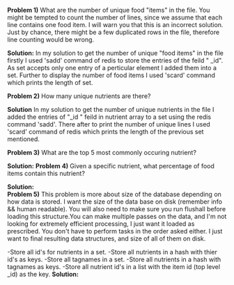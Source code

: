 __Problem 1)__
  What are the number of unique food "items" in the file. You might be tempted to count the number of lines, since we assume that each line contains one food item. I will warn you that this is an incorrect solution. Just by chance, there might be a few duplicated rows in the file, therefore line counting would be wrong.

__Solution:__ 
  In my solution to get the number of unique "food items" in the file firstly I used 'sadd' command of redis to store the entries of the feild " _id". As set accepts only one entry of a perticular element I added them into a set. Further to display the number of food items I used 'scard' command which prints the length of set.
  
__Problem 2)__
 How many unique nutrients are there?

__Solution__
  In my solution to get the number of unique nutrients in the file I added the entries of "_id " feild in nutrient array to a set using the redis command 'sadd'. There after to print the number of unique lines I used 'scard' command of redis which prints the length of the previous set mentioned.
  
__Problem 3)__
  What are the top 5 most commonly occuring nutrient?
  
__Solution:__
__Problem 4)__
  Given a specific nutrient, what percentage of food items contain this nutrient?

__Solution:__  
__Problem 5)__
  This problem is more about size of the database depending on how data is stored. I want the size of the data base on disk (remember info && human readable). You will also need to make sure you run flushall before loading this structure.You can make multiple passes on the data, and I'm not looking for extremely efficient processing, I just want it loaded as prescribed. You don't have to perform tasks in the order asked either. I just want to final resulting data structures, and size of all of them on disk.

  -Store all id's for nutrients in a set.
  -Store all nutrients in a hash with thier id's as keys.
  -Store all tagnames in a set.
  -Store all nutrients in a hash with tagnames as keys.
  -Store all nutrient id's in a list with the item id (top level _id) as the key.
__Solution:__
